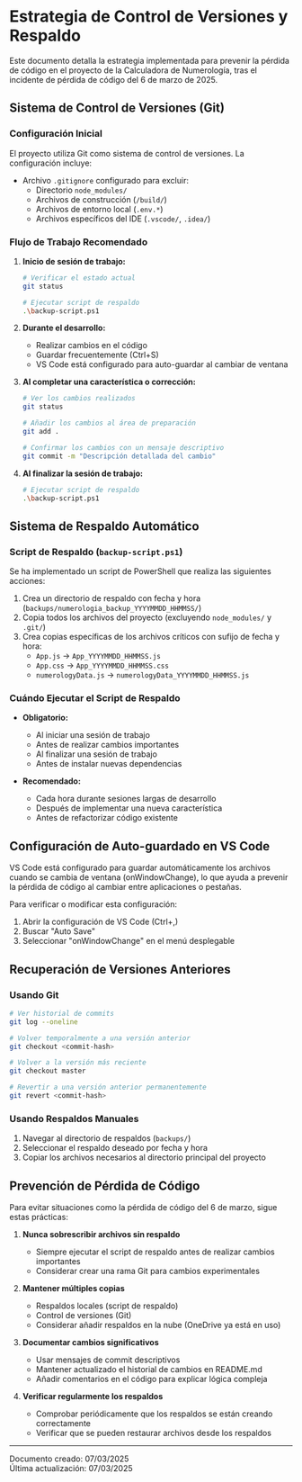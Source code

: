 # Estrategia de Control de Versiones y Respaldo

Este documento detalla la estrategia implementada para prevenir la pérdida de código en el proyecto de la Calculadora de Numerología, tras el incidente de pérdida de código del 6 de marzo de 2025.

## Sistema de Control de Versiones (Git)

### Configuración Inicial

El proyecto utiliza Git como sistema de control de versiones. La configuración incluye:

- Archivo `.gitignore` configurado para excluir:
  - Directorio `node_modules/`
  - Archivos de construcción (`/build/`)
  - Archivos de entorno local (`.env.*`)
  - Archivos específicos del IDE (`.vscode/`, `.idea/`)

### Flujo de Trabajo Recomendado

1. **Inicio de sesión de trabajo:**
   ```bash
   # Verificar el estado actual
   git status
   
   # Ejecutar script de respaldo
   .\backup-script.ps1
   ```

2. **Durante el desarrollo:**
   - Realizar cambios en el código
   - Guardar frecuentemente (Ctrl+S)
   - VS Code está configurado para auto-guardar al cambiar de ventana

3. **Al completar una característica o corrección:**
   ```bash
   # Ver los cambios realizados
   git status
   
   # Añadir los cambios al área de preparación
   git add .
   
   # Confirmar los cambios con un mensaje descriptivo
   git commit -m "Descripción detallada del cambio"
   ```

4. **Al finalizar la sesión de trabajo:**
   ```bash
   # Ejecutar script de respaldo
   .\backup-script.ps1
   ```

## Sistema de Respaldo Automático

### Script de Respaldo (`backup-script.ps1`)

Se ha implementado un script de PowerShell que realiza las siguientes acciones:

1. Crea un directorio de respaldo con fecha y hora (`backups/numerologia_backup_YYYYMMDD_HHMMSS/`)
2. Copia todos los archivos del proyecto (excluyendo `node_modules/` y `.git/`)
3. Crea copias específicas de los archivos críticos con sufijo de fecha y hora:
   - `App.js` → `App_YYYYMMDD_HHMMSS.js`
   - `App.css` → `App_YYYYMMDD_HHMMSS.css`
   - `numerologyData.js` → `numerologyData_YYYYMMDD_HHMMSS.js`

### Cuándo Ejecutar el Script de Respaldo

- **Obligatorio:**
  - Al iniciar una sesión de trabajo
  - Antes de realizar cambios importantes
  - Al finalizar una sesión de trabajo
  - Antes de instalar nuevas dependencias
  
- **Recomendado:**
  - Cada hora durante sesiones largas de desarrollo
  - Después de implementar una nueva característica
  - Antes de refactorizar código existente

## Configuración de Auto-guardado en VS Code

VS Code está configurado para guardar automáticamente los archivos cuando se cambia de ventana (onWindowChange), lo que ayuda a prevenir la pérdida de código al cambiar entre aplicaciones o pestañas.

Para verificar o modificar esta configuración:
1. Abrir la configuración de VS Code (Ctrl+,)
2. Buscar "Auto Save"
3. Seleccionar "onWindowChange" en el menú desplegable

## Recuperación de Versiones Anteriores

### Usando Git

```bash
# Ver historial de commits
git log --oneline

# Volver temporalmente a una versión anterior
git checkout <commit-hash>

# Volver a la versión más reciente
git checkout master

# Revertir a una versión anterior permanentemente
git revert <commit-hash>
```

### Usando Respaldos Manuales

1. Navegar al directorio de respaldos (`backups/`)
2. Seleccionar el respaldo deseado por fecha y hora
3. Copiar los archivos necesarios al directorio principal del proyecto

## Prevención de Pérdida de Código

Para evitar situaciones como la pérdida de código del 6 de marzo, sigue estas prácticas:

1. **Nunca sobrescribir archivos sin respaldo**
   - Siempre ejecutar el script de respaldo antes de realizar cambios importantes
   - Considerar crear una rama Git para cambios experimentales

2. **Mantener múltiples copias**
   - Respaldos locales (script de respaldo)
   - Control de versiones (Git)
   - Considerar añadir respaldos en la nube (OneDrive ya está en uso)

3. **Documentar cambios significativos**
   - Usar mensajes de commit descriptivos
   - Mantener actualizado el historial de cambios en README.md
   - Añadir comentarios en el código para explicar lógica compleja

4. **Verificar regularmente los respaldos**
   - Comprobar periódicamente que los respaldos se están creando correctamente
   - Verificar que se pueden restaurar archivos desde los respaldos

---

Documento creado: 07/03/2025  
Última actualización: 07/03/2025
